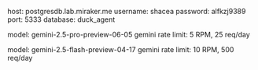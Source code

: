 host: postgresdb.lab.miraker.me
username: shacea
password: alfkzj9389
port: 5333
database: duck_agent

model: gemini-2.5-pro-preview-06-05
gemini rate limit: 5 RPM, 25 req/day

model: gemini-2.5-flash-preview-04-17
gemini rate limit: 10 RPM, 500 req/day

